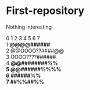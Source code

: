 # First-repository
Nothing interesting
          
0 1 2 3 4 5 6 7         
1 __@@@@######__           
2 @@OOOO??####@@           
3 OOOO????######           
4 __@@########%%          
5 __@@######%%%%           
6 __####__##%%__             
7 __##%%__##%%__            
